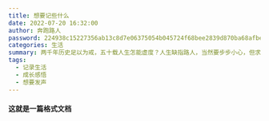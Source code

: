 ```yaml
---
title: 想要记些什么
date: 2022-07-20 16:32:00
author: 奔跑路人
password: 224938c15227356ab13c8d7e06375054b045724f68bee2839d870ba68afbe4e5
categories: 生活
summary: 两千年历史足以为戒，五十载人生怎能虚度？人生缺指路人，当然要步步小心，但求无大错；蹒跚前行，是记录更是总结，但求不蹈覆辙。
tags:
  - 记录生活
  - 成长感悟
  - 想要发声
---
```


#### 这就是一篇格式文档

##### 